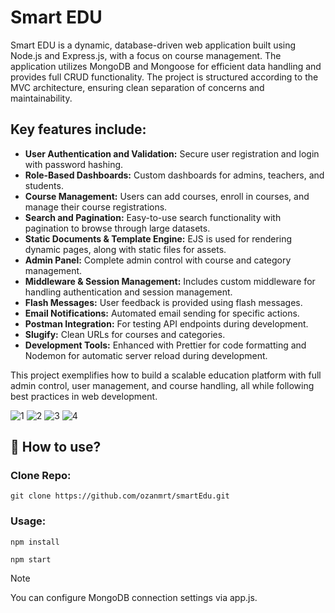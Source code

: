 # Smart EDU

Smart EDU is a dynamic, database-driven web application built using Node.js and Express.js, with a focus on course management. The application utilizes MongoDB and Mongoose for efficient data handling and provides full CRUD functionality. The project is structured according to the MVC architecture, ensuring clean separation of concerns and maintainability.


## Key features include:
- **User Authentication and Validation:** Secure user registration and login with password hashing.
- **Role-Based Dashboards:** Custom dashboards for admins, teachers, and students.
- **Course Management:** Users can add courses, enroll in courses, and manage their course registrations.
- **Search and Pagination:** Easy-to-use search functionality with pagination to browse through large datasets.
- **Static Documents & Template Engine:** EJS is used for rendering dynamic pages, along with static files for assets.
- **Admin Panel:** Complete admin control with course and category management.
- **Middleware & Session Management:** Includes custom middleware for handling authentication and session management.
- **Flash Messages:** User feedback is provided using flash messages.
- **Email Notifications:** Automated email sending for specific actions.
- **Postman Integration:** For testing API endpoints during development.
- **Slugify:** Clean URLs for courses and categories.
- **Development Tools:** Enhanced with Prettier for code formatting and Nodemon for automatic server reload during development.

This project exemplifies how to build a scalable education platform with full admin control, user management, and course handling, all while following best practices in web development.

![1](https://github.com/user-attachments/assets/d912d839-27f8-419b-8355-ffe10925d7af)
![2](https://github.com/user-attachments/assets/47749a67-0a69-46df-ac7e-64e948ac78a5)
![3](https://github.com/user-attachments/assets/a5205579-0697-4bc5-9181-bf6dede0f5f9)
![4](https://github.com/user-attachments/assets/30ca20a4-bcb8-4889-b4c7-eabd08cf3ee6)



## 📂 How to use?

### Clone Repo:
```
git clone https://github.com/ozanmrt/smartEdu.git
```
### Usage:
```
npm install
```
```
npm start
```


> [!NOTE]
> You can configure MongoDB connection settings via app.js.
